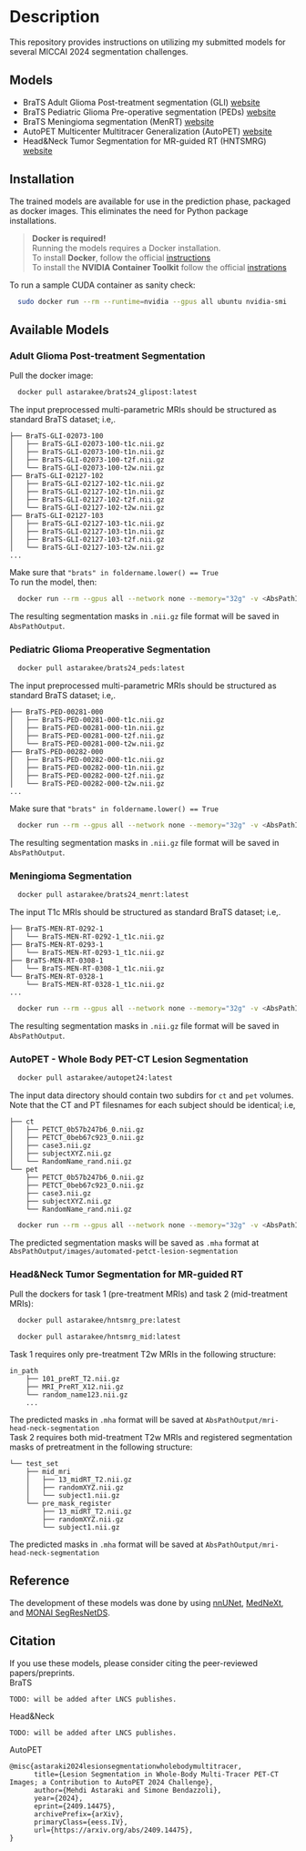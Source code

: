 # Description

This repository provides instructions on utilizing my submitted models for several MICCAI 2024 segmentation challenges.

## Models

- BraTS Adult Glioma Post-treatment segmentation (GLI) [website](https://www.synapse.org/Synapse:syn53708249/wiki/627500)
- BraTS Pediatric Glioma Pre-operative segmentation (PEDs) [website](https://www.synapse.org/Synapse:syn53708249/wiki/627505)
- BraTS Meningioma segmentation (MenRT) [website](https://www.synapse.org/Synapse:syn53708249/wiki/627503)
- AutoPET Multicenter Multitracer Generalization (AutoPET) [website](https://autopet-iii.grand-challenge.org/)
- Head&Neck Tumor Segmentation for MR-guided RT (HNTSMRG) [website](https://hntsmrg24.grand-challenge.org/)

## Installation

The trained models are available for use in the prediction phase, packaged as docker images. This eliminates the need for Python package installations.

> **Docker is required!** <br>
> Running the models requires a Docker installation. <br>
> To install **Docker**, follow the official [instructions](https://docs.docker.com/get-docker/) <br>
> To install the **NVIDIA Container Toolkit** follow the official [instrations](https://docs.nvidia.com/datacenter/cloud-native/container-toolkit/latest/install-guide.html) <br>

To run a sample CUDA container as sanity check:
```bash
  sudo docker run --rm --runtime=nvidia --gpus all ubuntu nvidia-smi
```

## Available Models

### Adult Glioma Post-treatment Segmentation
Pull the docker image:
```bash
  docker pull astarakee/brats24_glipost:latest
```
The input preprocessed multi-parametric MRIs should be structured as standard BraTS dataset; i.e,.
```
├── BraTS-GLI-02073-100
│   ├── BraTS-GLI-02073-100-t1c.nii.gz
│   ├── BraTS-GLI-02073-100-t1n.nii.gz
│   ├── BraTS-GLI-02073-100-t2f.nii.gz
│   └── BraTS-GLI-02073-100-t2w.nii.gz
├── BraTS-GLI-02127-102
│   ├── BraTS-GLI-02127-102-t1c.nii.gz
│   ├── BraTS-GLI-02127-102-t1n.nii.gz
│   ├── BraTS-GLI-02127-102-t2f.nii.gz
│   └── BraTS-GLI-02127-102-t2w.nii.gz
├── BraTS-GLI-02127-103
│   ├── BraTS-GLI-02127-103-t1c.nii.gz
│   ├── BraTS-GLI-02127-103-t1n.nii.gz
│   ├── BraTS-GLI-02127-103-t2f.nii.gz
│   └── BraTS-GLI-02127-103-t2w.nii.gz
...
```
Make sure that `"brats" in foldername.lower() == True` <br>
To run the model, then:
```bash
  docker run --rm --gpus all --network none --memory="32g" -v <AbsPathInput>:/input/images -v <AbsPathOutput>:/output/pred --shm-size 2g astarakee/brats24_glipost:latest
```
The resulting segmentation masks in `.nii.gz` file format will be saved in `AbsPathOutput`.

### Pediatric Glioma Preoperative Segmentation
```bash
  docker pull astarakee/brats24_peds:latest
```
The input preprocessed multi-parametric MRIs should be structured as standard BraTS dataset; i.e,.
```
├── BraTS-PED-00281-000
│   ├── BraTS-PED-00281-000-t1c.nii.gz
│   ├── BraTS-PED-00281-000-t1n.nii.gz
│   ├── BraTS-PED-00281-000-t2f.nii.gz
│   └── BraTS-PED-00281-000-t2w.nii.gz
├── BraTS-PED-00282-000
│   ├── BraTS-PED-00282-000-t1c.nii.gz
│   ├── BraTS-PED-00282-000-t1n.nii.gz
│   ├── BraTS-PED-00282-000-t2f.nii.gz
│   └── BraTS-PED-00282-000-t2w.nii.gz
...
```
Make sure that `"brats" in foldername.lower() == True` <br>
```bash
  docker run --rm --gpus all --network none --memory="32g" -v <AbsPathInput>:/input/images -v <AbsPathOutput>:/output/pred --shm-size 2g astarakee/brats24_peds:latest
```
The resulting segmentation masks in `.nii.gz` file format will be saved in `AbsPathOutput`.

### Meningioma Segmentation
```bash
  docker pull astarakee/brats24_menrt:latest
```
The input T1c MRIs should be structured as standard BraTS dataset; i.e,.
```
├── BraTS-MEN-RT-0292-1
│   └── BraTS-MEN-RT-0292-1_t1c.nii.gz
├── BraTS-MEN-RT-0293-1
│   └── BraTS-MEN-RT-0293-1_t1c.nii.gz
├── BraTS-MEN-RT-0308-1
│   └── BraTS-MEN-RT-0308-1_t1c.nii.gz
└── BraTS-MEN-RT-0328-1
    └── BraTS-MEN-RT-0328-1_t1c.nii.gz
...
```
```bash
  docker run --rm --gpus all --network none --memory="32g" -v <AbsPathInput>:/input/images -v <AbsPathInput>:/output/pred --shm-size 2g astarakee/brats24_menrt:latest
```
The resulting segmentation masks in `.nii.gz` file format will be saved in `AbsPathOutput`.

### AutoPET - Whole Body PET-CT Lesion Segmentation
```bash
  docker pull astarakee/autopet24:latest
```
The input data directory should contain two subdirs for `ct` and `pet` volumes. <br>
Note that the CT and PT filesnames for each subject should be identical; i.e,
```
├── ct
│   ├── PETCT_0b57b247b6_0.nii.gz
│   ├── PETCT_0beb67c923_0.nii.gz
│   ├── case3.nii.gz
│   ├── subjectXYZ.nii.gz
│   └── RandomName_rand.nii.gz
└── pet
    ├── PETCT_0b57b247b6_0.nii.gz
    ├── PETCT_0beb67c923_0.nii.gz
    ├── case3.nii.gz
    ├── subjectXYZ.nii.gz
    └── RandomName_rand.nii.gz

```
```bash
  docker run --rm --gpus all --network none --memory="32g" -v <AbsPathInput>:/input -v <AbsPathInput>:/output --shm-size 2g astarakee/autopet24:latest
```
The predicted segmentation masks will be saved as `.mha` format at `AbsPathOutput/images/automated-petct-lesion-segmentation`

### Head&Neck Tumor Segmentation for MR-guided RT
Pull the dockers for task 1 (pre-treatment MRIs) and task 2 (mid-treatment MRIs):
```bash
  docker pull astarakee/hntsmrg_pre:latest
```
```bash
  docker pull astarakee/hntsmrg_mid:latest
```
Task 1 requires only pre-treatment T2w MRIs in the following structure:
```
in_path
    ├── 101_preRT_T2.nii.gz
    ├── MRI_PreRT_X12.nii.gz
    └── random_name123.nii.gz
    ...
```
The predicted masks in `.mha` format will be saved at `AbsPathOutput/mri-head-neck-segmentation` <br>
Task 2 requires both mid-treatment T2w MRIs and registered segmentation masks of pretreatment in the following structure:
```
└── test_set
    ├── mid_mri
    │   ├── 13_midRT_T2.nii.gz
    │   ├── randomXYZ.nii.gz
    │   └── subject1.nii.gz
    └── pre_mask_register
        ├── 13_midRT_T2.nii.gz
        ├── randomXYZ.nii.gz
        └── subject1.nii.gz
```
The predicted masks in `.mha` format will be saved at `AbsPathOutput/mri-head-neck-segmentation` <br>

## Reference
The development of these models was done by using [nnUNet](https://github.com/MIC-DKFZ/nnUNet), [MedNeXt](https://github.com/MIC-DKFZ/MedNeXt), and [MONAI SegResNetDS](https://github.com/Project-MONAI/tutorials).

## Citation
If you use these models, please consider citing the peer-reviewed papers/preprints. <br>
BraTS
```
TODO: will be added after LNCS publishes.
```
Head&Neck
```
TODO: will be added after LNCS publishes.
```
AutoPET
```
@misc{astaraki2024lesionsegmentationwholebodymultitracer,
      title={Lesion Segmentation in Whole-Body Multi-Tracer PET-CT Images; a Contribution to AutoPET 2024 Challenge}, 
      author={Mehdi Astaraki and Simone Bendazzoli},
      year={2024},
      eprint={2409.14475},
      archivePrefix={arXiv},
      primaryClass={eess.IV},
      url={https://arxiv.org/abs/2409.14475}, 
}
```
